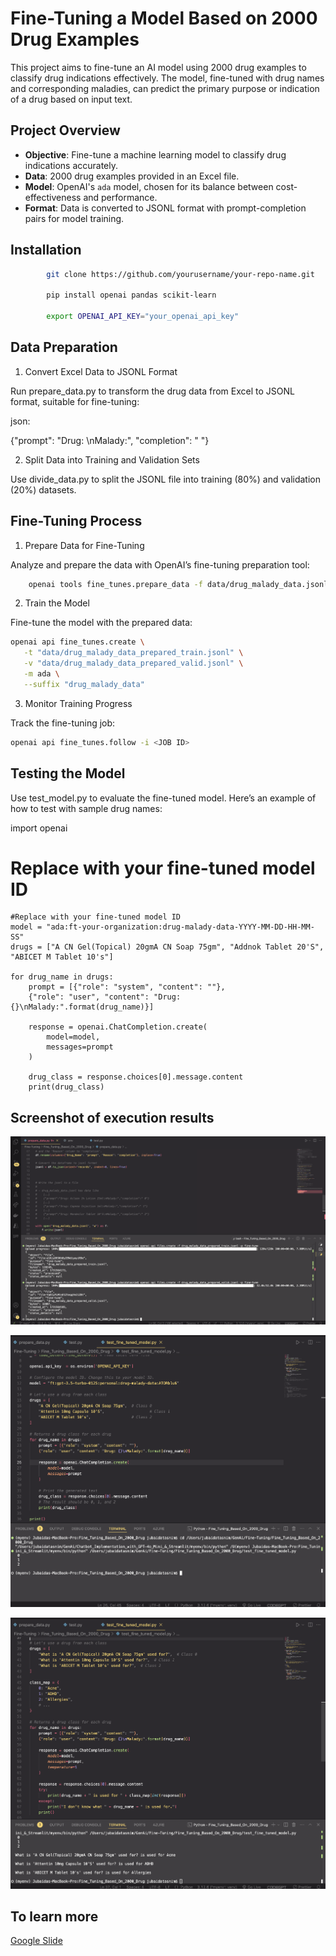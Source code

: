 # Fine-Tuning a Model Based on 2000 Drug Examples

This project aims to fine-tune an AI model using 2000 drug examples to classify drug indications effectively. The model, fine-tuned with drug names and corresponding maladies, can predict the primary purpose or indication of a drug based on input text.

## Project Overview

- **Objective**: Fine-tune a machine learning model to classify drug indications accurately.
- **Data**: 2000 drug examples provided in an Excel file.
- **Model**: OpenAI's `ada` model, chosen for its balance between cost-effectiveness and performance.
- **Format**: Data is converted to JSONL format with prompt-completion pairs for model training.

## Installation

```bash
        git clone https://github.com/yourusername/your-repo-name.git

        pip install openai pandas scikit-learn

        export OPENAI_API_KEY="your_openai_api_key"
```

## Data Preparation

1. Convert Excel Data to JSONL Format

Run prepare_data.py to transform the drug data from Excel to JSONL format, suitable for fine-tuning:

json:

{"prompt": "Drug: <DRUG NAME>\\nMalady:", "completion": " <MALADY ID>"}

2. Split Data into Training and Validation Sets

Use divide_data.py to split the JSONL file into training (80%) and validation (20%) datasets.

## Fine-Tuning Process

1. Prepare Data for Fine-Tuning

Analyze and prepare the data with OpenAI’s fine-tuning preparation tool:

```bash
    openai tools fine_tunes.prepare_data -f data/drug_malady_data.jsonl
```

2. Train the Model

Fine-tune the model with the prepared data:

```bash
openai api fine_tunes.create \
   -t "data/drug_malady_data_prepared_train.jsonl" \
   -v "data/drug_malady_data_prepared_valid.jsonl" \
   -m ada \
   --suffix "drug_malady_data"
```

3. Monitor Training Progress

Track the fine-tuning job:

```bash
openai api fine_tunes.follow -i <JOB ID>
```

## Testing the Model

Use test_model.py to evaluate the fine-tuned model. Here’s an example of how to test with sample drug names:

import openai

# Replace with your fine-tuned model ID

    #Replace with your fine-tuned model ID
    model = "ada:ft-your-organization:drug-malady-data-YYYY-MM-DD-HH-MM-SS"
    drugs = ["A CN Gel(Topical) 20gmA CN Soap 75gm", "Addnok Tablet 20'S", "ABICET M Tablet 10's"]

    for drug_name in drugs:
        prompt = [{"role": "system", "content": ""},
        {"role": "user", "content": "Drug: {}\nMalady:".format(drug_name)}]

        response = openai.ChatCompletion.create(
            model=model,
            messages=prompt
        )

        drug_class = response.choices[0].message.content
        print(drug_class)

## Screenshot of execution results

![My Project Screenshot](assets/Screenshot1.png)

![My Project Screenshot](assets/Screenshot2.png)

![My Project Screenshot](assets/Screenshot3.png)

## To learn more

[Google Slide](./assets/Fine-tuning-model-based-on-2000-drug.pptx)
